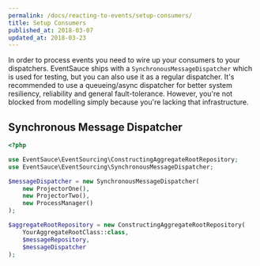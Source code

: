```yaml
---
permalink: /docs/reacting-to-events/setup-consumers/
title: Setup Consumers
published_at: 2018-03-07
updated_at: 2018-03-23
---
```


In order to process events you need to wire up your consumers
to your dispatchers. EventSauce ships with a
`SynchronousMessageDispatcher` which is used for testing, but
you can also use it as a regular dispatcher. It's recommended
to use a queueing/async dispatcher for better system resiliency,
reliability and general fault-tolerance. However, you're not
blocked from modelling simply because you're lacking that
infrastructure.

## Synchronous Message Dispatcher

```php
<?php

use EventSauce\EventSourcing\ConstructingAggregateRootRepository;
use EventSauce\EventSourcing\SynchronousMessageDispatcher;

$messageDispatcher = new SynchronousMessageDispatcher(
    new ProjectorOne(),
    new ProjectorTwo(),
    new ProcessManager()
);

$aggregateRootRepository = new ConstructingAggregateRootRepository(
    YourAggregateRootClass::class,
    $messageRepository,
    $messageDispatcher
);
```
